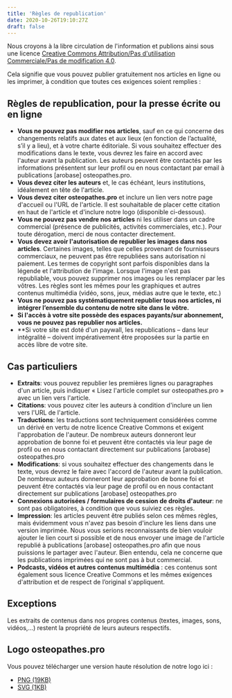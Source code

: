 ```yaml
---
title: 'Règles de republication'
date: 2020-10-26T19:10:27Z
draft: false
---
```


Nous croyons à la libre circulation de l'information et publions ainsi sous une licence [Creative Commons Attribution/Pas d'utilisation Commerciale/Pas de modification 4.0](https://creativecommons.org/licenses/by-nc-nd/4.0/deed.fr).

<!--more-->

Cela signifie que vous pouvez publier gratuitement nos articles en ligne ou les imprimer,
à condition que toutes ces exigences soient remplies :

## Règles de republication, pour la presse écrite ou en ligne

 - **Vous ne pouvez pas modifier nos articles**, sauf en ce qui concerne des
   changements relatifs aux dates et aux lieux (en fonction de l’actualité,
   s’il y a lieu), et à votre charte éditoriale. Si vous souhaitez effectuer
   des modifications dans le texte, vous devrez les faire en accord avec
   l'auteur avant la publication. Les auteurs peuvent être contactés par
   les informations présentent sur leur profil ou en nous contactant par email
   à publications [arobase] osteopathes.pro.
 - **Vous devez citer les auteurs** et, le cas échéant, leurs institutions,
   idéalement en tête de l'article.
 - **Vous devez citer osteopathes.pro** et inclure un lien vers notre page
   d'accueil ou l'URL de l'article. Il est souhaitable de placer cette
   citation en haut de l'article et d'inclure notre logo (disponible ci-dessous).
 - **Vous ne pouvez pas vendre nos articles** ni les utiliser
   dans un cadre commercial (présence de publicités, activités commerciales, etc.).
   Pour toute dérogation, merci de nous contacter directement.
 - **Vous devez avoir l'autorisation de republier les images dans nos articles**.
   Certaines images, telles que celles provenant de fournisseurs commerciaux,
   ne peuvent pas être republiées sans autorisation ni paiement. Les termes
   de copyright sont parfois disponibles dans la légende et l'attribution
   de l'image. Lorsque l'image n'est pas republiable, vous pouvez
   supprimer nos images ou les remplacer par les vôtres.
   Les règles sont les mêmes pour les graphiques et autres contenus multimédia (vidéo,
   sons, jeux, médias autre que le texte, etc.)
 - **Vous ne pouvez pas systématiquement republier tous nos articles,
   ni intégrer l’ensemble du contenu de notre site dans le vôtre.**
 - **Si l'accès à votre site possède des espaces payants/sur abonnement,
   vous ne pouvez pas republier nos articles.**
 - **Si votre site est doté d'un paywall, les republications – dans leur intégralité –
   doivent impérativement être proposées sur la partie en accès libre de votre site.

## Cas particuliers

 - **Extraits**: vous pouvez republier les premières lignes ou paragraphes
   d'un article, puis indiquer « Lisez l'article complet sur osteopathes.pro » avec
   un lien vers l'article.
 - **Citations**: vous pouvez citer les auteurs à condition d'inclure
   un lien vers l'URL de l'article.
 - **Traductions**: les traductions sont techniquement considérées comme un
   dérivé en vertu de notre licence Creative Commons et exigent l'approbation
   de l'auteur. De nombreux auteurs donneront leur approbation de bonne foi et
   peuvent être contactés via leur page de profil ou en nous contactant directement
   sur publications [arobase] osteopathes.pro
 - **Modifications**: si vous souhaitez effectuer des changements dans le texte,
   vous devrez le faire avec l'accord de l'auteur avant la publication.
   De nombreux auteurs donneront leur approbation de bonne foi et
   peuvent être contactés via leur page de profil ou en nous contactant directement
   sur publications [arobase] osteopathes.pro
 - **Connexions autorisées / formulaires de cession de droits d'auteur**:
   ne sont pas obligatoires, à condition que vous suiviez ces règles.
 - **Impression**: les articles peuvent être publiés selon ces mêmes règles,
   mais évidemment vous n'avez pas besoin d'inclure les liens dans une
   version imprimée. Nous vous serions reconnaissants de bien vouloir ajouter le lien
   court si possible et de nous envoyer une image de l'article republié à
   publications [arobase] osteopathes.pro afin que nous puissions le partager avec l'auteur.
   Bien entendu, cela ne concerne que les publications imprimées qui ne sont pas
   à but commercial.
 - **Podcasts, vidéos et autres contenus multimédia** : ces contenus sont
   également sous licence Creative Commons et les mêmes exigences d'attribution
   et de respect de l’original s'appliquent.

## Exceptions
Les extraits de contenus dans nos propres contenus (textes, images, sons, vidéos,…)
restent la propriété de leurs auteurs respectifs.

## Logo osteopathes.pro

Vous pouvez télécharger une version haute résolution de notre logo ici :
- [PNG (19KB)](https://cdn.osteopathes.pro/styleguide/1.0.0/images/logos/logo-text.png)
- [SVG (1KB)](https://cdn.osteopathes.pro/styleguide/1.0.0/images/logos/logo-text.svg)
